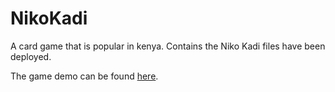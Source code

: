 # NikoKadi
A card game that is popular in kenya.
Contains the Niko Kadi files have been deployed.

The game demo can be found [here](https://dalphonorechi.github.io/nikokadi/).
